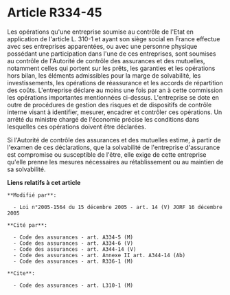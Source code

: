 # Article R334-45

Les opérations qu'une entreprise soumise au contrôle de l'Etat en application de l'article L. 310-1 et ayant son siège social
en France effectue avec ses entreprises apparentées, ou avec une personne physique possédant une participation dans l'une de
ces entreprises, sont soumises au contrôle de l'Autorité de contrôle des assurances et des mutuelles, notamment celles qui
portent sur les prêts, les garanties et les opérations hors bilan, les éléments admissibles pour la marge de solvabilité, les
investissements, les opérations de réassurance et les accords de répartition des coûts. L'entreprise déclare au moins une
fois par an à cette commission les opérations importantes mentionnées ci-dessus. L'entreprise se dote en outre de procédures
de gestion des risques et de dispositifs de contrôle interne visant à identifier, mesurer, encadrer et contrôler ces
opérations. Un arrêté du ministre chargé de l'économie précise les conditions dans lesquelles ces opérations doivent être
déclarées.

Si l'Autorité de contrôle des assurances et des mutuelles estime, à partir de l'examen de ces déclarations, que la
solvabilité de l'entreprise d'assurance est compromise ou susceptible de l'être, elle exige de cette entreprise qu'elle
prenne les mesures nécessaires au rétablissement ou au maintien de sa solvabilité.

**Liens relatifs à cet article**

	**Modifié par**:

	  - Loi n°2005-1564 du 15 décembre 2005 - art. 14 (V) JORF 16 décembre 2005

	**Cité par**:

	  - Code des assurances - art. A334-5 (M)
	  - Code des assurances - art. A334-6 (V)
	  - Code des assurances - art. A344-14 (V)
	  - Code des assurances - art. Annexe II art. A344-14 (Ab)
	  - Code des assurances - art. R336-1 (M)

	**Cite**:

	  - Code des assurances - art. L310-1 (M)
